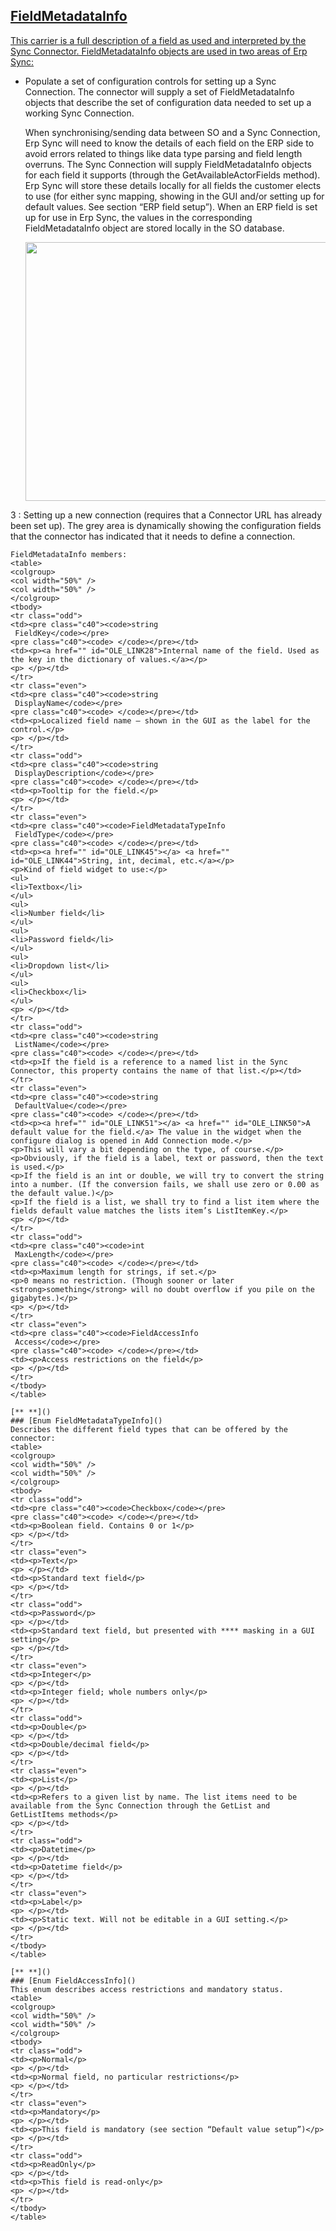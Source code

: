 <properties date="2016-05-11"
SortOrder="6"
/>

[FieldMetadataInfo]()
----------------------------------

<a href="" id="OLE_LINK27"></a> <a href="" id="OLE_LINK9">This carrier is a full description of a field as used and interpreted by the Sync Connector. FieldMetadataInfo objects are used in two areas of Erp Sync:</a>

* Populate a set of configuration controls for setting up a Sync Connection. The connector will supply a set of FieldMetadataInfo objects that describe the set of configuration data needed to set up a working Sync Connection.

    When synchronising/sending data between SO and a Sync Connection, Erp Sync will need to know the details of each field on the ERP side to avoid errors related to things like data type parsing and field length overruns. The Sync Connection will supply FieldMetadataInfo objects for each field it supports (through the GetAvailableActorFields method). Erp Sync will store these details locally for all fields the customer elects to use (for either sync mapping, showing in the GUI and/or setting up for default values. See section “ERP field setup”).
    When an ERP field is set up for use in Erp Sync, the values in the corresponding FieldMetadataInfo object are stored locally in the SO database.
     
    <img src="../Erp%20Sync%20Connector%20Interface_files/image003.png" id="Bilde 5" width="513" height="414" />

3 : Setting up a new connection (requires that a Connector URL has already been set up). The grey area is dynamically showing the configuration fields that the connector has indicated that it needs to define a connection.

     
    FieldMetadataInfo members:
    <table>
    <colgroup>
    <col width="50%" />
    <col width="50%" />
    </colgroup>
    <tbody>
    <tr class="odd">
    <td><pre class="c40"><code>string
     FieldKey</code></pre>
    <pre class="c40"><code> </code></pre></td>
    <td><p><a href="" id="OLE_LINK28">Internal name of the field. Used as the key in the dictionary of values.</a></p>
    <p> </p></td>
    </tr>
    <tr class="even">
    <td><pre class="c40"><code>string
     DisplayName</code></pre>
    <pre class="c40"><code> </code></pre></td>
    <td><p>Localized field name – shown in the GUI as the label for the control.</p>
    <p> </p></td>
    </tr>
    <tr class="odd">
    <td><pre class="c40"><code>string
     DisplayDescription</code></pre>
    <pre class="c40"><code> </code></pre></td>
    <td><p>Tooltip for the field.</p>
    <p> </p></td>
    </tr>
    <tr class="even">
    <td><pre class="c40"><code>FieldMetadataTypeInfo
     FieldType</code></pre>
    <pre class="c40"><code> </code></pre></td>
    <td><p><a href="" id="OLE_LINK45"></a> <a href="" id="OLE_LINK44">String, int, decimal, etc.</a></p>
    <p>Kind of field widget to use:</p>
    <ul>
    <li>Textbox</li>
    </ul>
    <ul>
    <li>Number field</li>
    </ul>
    <ul>
    <li>Password field</li>
    </ul>
    <ul>
    <li>Dropdown list</li>
    </ul>
    <ul>
    <li>Checkbox</li>
    </ul>
    <p> </p></td>
    </tr>
    <tr class="odd">
    <td><pre class="c40"><code>string
     ListName</code></pre>
    <pre class="c40"><code> </code></pre></td>
    <td><p>If the field is a reference to a named list in the Sync Connector, this property contains the name of that list.</p></td>
    </tr>
    <tr class="even">
    <td><pre class="c40"><code>string
     DefaultValue</code></pre>
    <pre class="c40"><code> </code></pre></td>
    <td><p><a href="" id="OLE_LINK51"></a> <a href="" id="OLE_LINK50">A default value for the field.</a> The value in the widget when the configure dialog is opened in Add Connection mode.</p>
    <p>This will vary a bit depending on the type, of course.</p>
    <p>Obviously, if the field is a label, text or password, then the text is used.</p>
    <p>If the field is an int or double, we will try to convert the string into a number. (If the conversion fails, we shall use zero or 0.00 as the default value.)</p>
    <p>If the field is a list, we shall try to find a list item where the fields default value matches the lists item’s ListItemKey.</p>
    <p> </p></td>
    </tr>
    <tr class="odd">
    <td><pre class="c40"><code>int
     MaxLength</code></pre>
    <pre class="c40"><code> </code></pre></td>
    <td><p>Maximum length for strings, if set.</p>
    <p>0 means no restriction. (Though sooner or later <strong>something</strong> will no doubt overflow if you pile on the gigabytes.)</p>
    <p> </p></td>
    </tr>
    <tr class="even">
    <td><pre class="c40"><code>FieldAccessInfo
     Access</code></pre>
    <pre class="c40"><code> </code></pre></td>
    <td><p>Access restrictions on the field</p>
    <p> </p></td>
    </tr>
    </tbody>
    </table>
     
    [** **]()
    ### [Enum FieldMetadataTypeInfo]()
    Describes the different field types that can be offered by the connector:
    <table>
    <colgroup>
    <col width="50%" />
    <col width="50%" />
    </colgroup>
    <tbody>
    <tr class="odd">
    <td><pre class="c40"><code>Checkbox</code></pre>
    <pre class="c40"><code> </code></pre></td>
    <td><p>Boolean field. Contains 0 or 1</p>
    <p> </p></td>
    </tr>
    <tr class="even">
    <td><p>Text</p>
    <p> </p></td>
    <td><p>Standard text field</p>
    <p> </p></td>
    </tr>
    <tr class="odd">
    <td><p>Password</p>
    <p> </p></td>
    <td><p>Standard text field, but presented with **** masking in a GUI setting</p>
    <p> </p></td>
    </tr>
    <tr class="even">
    <td><p>Integer</p>
    <p> </p></td>
    <td><p>Integer field; whole numbers only</p>
    <p> </p></td>
    </tr>
    <tr class="odd">
    <td><p>Double</p>
    <p> </p></td>
    <td><p>Double/decimal field</p>
    <p> </p></td>
    </tr>
    <tr class="even">
    <td><p>List</p>
    <p> </p></td>
    <td><p>Refers to a given list by name. The list items need to be available from the Sync Connection through the GetList and GetListItems methods</p>
    <p> </p></td>
    </tr>
    <tr class="odd">
    <td><p>Datetime</p>
    <p> </p></td>
    <td><p>Datetime field</p>
    <p> </p></td>
    </tr>
    <tr class="even">
    <td><p>Label</p>
    <p> </p></td>
    <td><p>Static text. Will not be editable in a GUI setting.</p>
    <p> </p></td>
    </tr>
    </tbody>
    </table>
     
    [** **]()
    ### [Enum FieldAccessInfo]()
    This enum describes access restrictions and mandatory status.
    <table>
    <colgroup>
    <col width="50%" />
    <col width="50%" />
    </colgroup>
    <tbody>
    <tr class="odd">
    <td><p>Normal</p>
    <p> </p></td>
    <td><p>Normal field, no particular restrictions</p>
    <p> </p></td>
    </tr>
    <tr class="even">
    <td><p>Mandatory</p>
    <p> </p></td>
    <td><p>This field is mandatory (see section “Default value setup”)</p>
    <p> </p></td>
    </tr>
    <tr class="odd">
    <td><p>ReadOnly</p>
    <p> </p></td>
    <td><p>This field is read-only</p>
    <p> </p></td>
    </tr>
    </tbody>
    </table>
     
     
     
    
    
